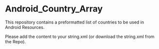 # Android_Country_Array
This repository contains a preformatted list of countries to be used in Android Resources.

Please add the content to your string.xml (or download the string.xml from the Repo).

